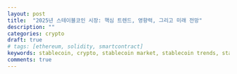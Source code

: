 ```yaml
---
layout: post
title:  "2025년 스테이블코인 시장: 핵심 트렌드, 영향력, 그리고 미래 전망"
description: ""
categories: crypto
draft: true
# tags: [ethereum, solidity, smartcontract]
keywords: stablecoin, crypto, stablecoin market, stablecoin trends, stablecoin impact, stablecoin future
comments: true
---
```

